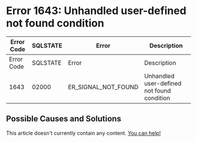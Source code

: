 
# Error 1643: Unhandled user-defined not found condition


| Error Code | SQLSTATE | Error | Description |
| --- | --- | --- | --- |
| Error Code | SQLSTATE | Error | Description |
| 1643 | 02000 | ER_SIGNAL_NOT_FOUND | Unhandled user-defined not found condition |




## Possible Causes and Solutions


This article doesn't currently contain any content. [You can help!](/kb/en/writing-and-editing-knowledge-base-articles/)

